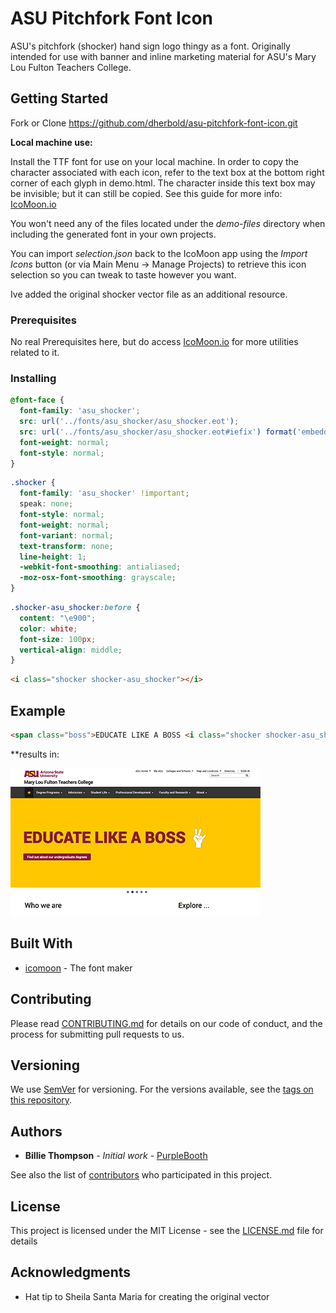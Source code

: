 # ASU Pitchfork Font Icon

ASU's pitchfork (shocker) hand sign logo thingy as a font. Originally intended for use with banner and inline marketing material for ASU's Mary Lou Fulton Teachers College. 

## Getting Started

Fork or Clone https://github.com/dherbold/asu-pitchfork-font-icon.git

**Local machine use:** 

Install the TTF font for use on your local machine. In order to copy the character associated with each icon, refer to the text box at the bottom right corner of each glyph in demo.html. The character inside this text box may be invisible; but it can still be copied. See this guide for more info: [IcoMoon.io](https://icomoon.io/#docs/local-fonts)

You won't need any of the files located under the *demo-files* directory when including the generated font in your own projects.

You can import *selection.json* back to the IcoMoon app using the *Import Icons* button (or via Main Menu → Manage Projects) to retrieve this icon selection so you can tweak to taste however you want.

Ive added the original shocker vector file as an additional resource. 


### Prerequisites

No real Prerequisites here, but do access [IcoMoon.io](https://icomoon.io/) for more utilities related to it. 


### Installing

```css
@font-face {
  font-family: 'asu_shocker';
  src: url('../fonts/asu_shocker/asu_shocker.eot');
  src: url('../fonts/asu_shocker/asu_shocker.eot#iefix') format('embedded-opentype'), url('../fonts/asu_shocker/asu_shocker.ttf') format('truetype'), url('../fonts/asu_shocker/asu_shocker.woff') format('woff'), url('../fonts/asu_shocker/asu_shocker.svg#asu_shocker') format('svg');
  font-weight: normal;
  font-style: normal;
}
```
```css
.shocker {
  font-family: 'asu_shocker' !important;
  speak: none;
  font-style: normal;
  font-weight: normal;
  font-variant: normal;
  text-transform: none;
  line-height: 1;
  -webkit-font-smoothing: antialiased;
  -moz-osx-font-smoothing: grayscale;
}
```
```css
.shocker-asu_shocker:before {
  content: "\e900";
  color: white;
  font-size: 100px;
  vertical-align: middle;
}
```
```html
<i class="shocker shocker-asu_shocker"></i>
```

## Example
```html
<span class="boss">EDUCATE LIKE A BOSS <i class="shocker shocker-asu_shocker"></i></span>
```
**results in: 

![icon use in header](https://github.com/dherbold/asu-pitchfork-font-icon/blob/master/screenshot.gif "Shocker, man.")

## Built With

* [icomoon](https://icomoon.io/) - The font maker

## Contributing

Please read [CONTRIBUTING.md](https://gist.github.com/PurpleBooth/b24679402957c63ec426) for details on our code of conduct, and the process for submitting pull requests to us.

## Versioning

We use [SemVer](http://semver.org/) for versioning. For the versions available, see the [tags on this repository](https://github.com/your/project/tags). 

## Authors

* **Billie Thompson** - *Initial work* - [PurpleBooth](https://github.com/PurpleBooth)

See also the list of [contributors](https://github.com/your/project/contributors) who participated in this project.

## License

This project is licensed under the MIT License - see the [LICENSE.md](LICENSE.md) file for details

## Acknowledgments

* Hat tip to Sheila Santa Maria for creating the original vector
